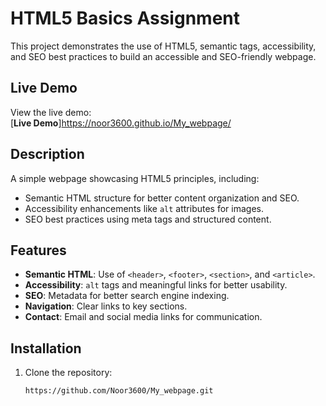 # HTML5 Basics Assignment

This project demonstrates the use of HTML5, semantic tags, accessibility, and SEO best practices to build an accessible and SEO-friendly webpage.

## **Live Demo**

View the live demo:  
[**Live Demo**]https://noor3600.github.io/My_webpage/

## **Description**

A simple webpage showcasing HTML5 principles, including:
- Semantic HTML structure for better content organization and SEO.
- Accessibility enhancements like `alt` attributes for images.
- SEO best practices using meta tags and structured content.

## **Features**
- **Semantic HTML**: Use of `<header>`, `<footer>`, `<section>`, and `<article>`.
- **Accessibility**: `alt` tags and meaningful links for better usability.
- **SEO**: Metadata for better search engine indexing.
- **Navigation**: Clear links to key sections.
- **Contact**: Email and social media links for communication.

## **Installation**

1. Clone the repository:
   ```bash
   https://github.com/Noor3600/My_webpage.git

